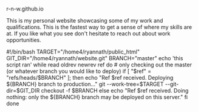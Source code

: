 r-n-w.github.io

This is my personal website showcasing some of my work and qualifications. This is the fastest way to get a sense of where my skills are at. If you like what you see don't hesitate to reach out about work opportunities.

#!/bin/bash
TARGET="/home4/ryannath/public_html"
GIT_DIR="/home4/ryannath/website.git"
BRANCH="master"
echo 'this script ran'
while read oldrev newrev ref
do
  	# only checking out the master (or whatever branch you would like to deploy)
        if [ "$ref" = "refs/heads/$BRANCH" ];
        then
            	echo "Ref $ref received. Deploying ${BRANCH} branch to production..."
                git --work-tree=$TARGET --git-dir=$GIT_DIR checkout -f $BRANCH
        else
            	echo "Ref $ref received. Doing nothing: only the ${BRANCH} branch may be deployed on this server."
        fi
done

